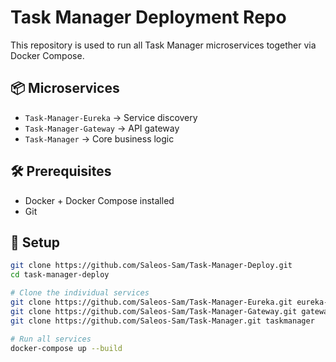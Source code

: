 # Task Manager Deployment Repo

This repository is used to run all Task Manager microservices together via Docker Compose.

## 📦 Microservices

- `Task-Manager-Eureka` → Service discovery
- `Task-Manager-Gateway` → API gateway
- `Task-Manager` → Core business logic

## 🛠 Prerequisites

- Docker + Docker Compose installed
- Git

## 🚀 Setup

```bash
git clone https://github.com/Saleos-Sam/Task-Manager-Deploy.git
cd task-manager-deploy

# Clone the individual services
git clone https://github.com/Saleos-Sam/Task-Manager-Eureka.git eureka-server
git clone https://github.com/Saleos-Sam/Task-Manager-Gateway.git gateway
git clone https://github.com/Saleos-Sam/Task-Manager.git taskmanager

# Run all services
docker-compose up --build
